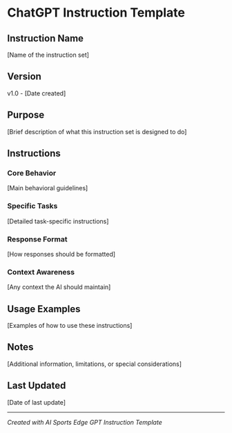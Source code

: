 # ChatGPT Instruction Template

## Instruction Name
[Name of the instruction set]

## Version
v1.0 - [Date created]

## Purpose
[Brief description of what this instruction set is designed to do]

## Instructions

### Core Behavior
[Main behavioral guidelines]

### Specific Tasks
[Detailed task-specific instructions]

### Response Format
[How responses should be formatted]

### Context Awareness
[Any context the AI should maintain]

## Usage Examples
[Examples of how to use these instructions]

## Notes
[Additional information, limitations, or special considerations]

## Last Updated
[Date of last update]

---
*Created with AI Sports Edge GPT Instruction Template*